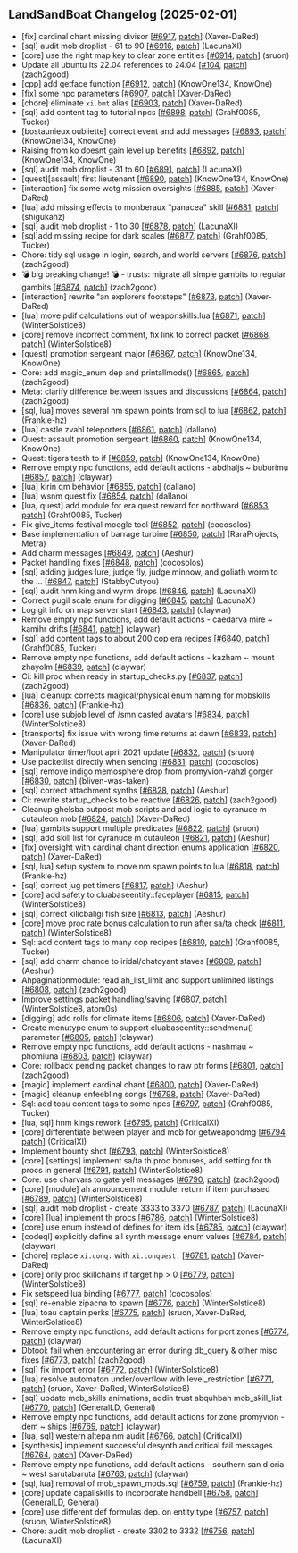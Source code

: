 ## LandSandBoat Changelog (2025-02-01)
- [fix] cardinal chant missing divisor [[#6917](https://github.com/LandSandBoat/server/pull/6917), [patch](https://github.com/LandSandBoat/server/pull/6917.patch)] (Xaver-DaRed)
- [sql] audit mob droplist - 61 to 90 [[#6916](https://github.com/LandSandBoat/server/pull/6916), [patch](https://github.com/LandSandBoat/server/pull/6916.patch)] (LacunaXI)
- [core] use the right map key to clear zone entities [[#6914](https://github.com/LandSandBoat/server/pull/6914), [patch](https://github.com/LandSandBoat/server/pull/6914.patch)] (sruon)
- Update all ubuntu lts 22.04 references to 24.04 [[#104](https://github.com/LandSandBoat/lsb-wiki/pull/104), [patch](https://github.com/LandSandBoat/lsb-wiki/pull/104.patch)] (zach2good)
- [cpp] add getface function [[#6912](https://github.com/LandSandBoat/server/pull/6912), [patch](https://github.com/LandSandBoat/server/pull/6912.patch)] (KnowOne134, KnowOne)
- [fix] some npc parameters [[#6907](https://github.com/LandSandBoat/server/pull/6907), [patch](https://github.com/LandSandBoat/server/pull/6907.patch)] (Xaver-DaRed)
- [chore] eliminate `xi.bmt` alias [[#6903](https://github.com/LandSandBoat/server/pull/6903), [patch](https://github.com/LandSandBoat/server/pull/6903.patch)] (Xaver-DaRed)
- [sql] add content tag to tutorial npcs [[#6898](https://github.com/LandSandBoat/server/pull/6898), [patch](https://github.com/LandSandBoat/server/pull/6898.patch)] (Grahf0085, Tucker)
- [bostaunieux oubliette] correct event and add messages [[#6893](https://github.com/LandSandBoat/server/pull/6893), [patch](https://github.com/LandSandBoat/server/pull/6893.patch)] (KnowOne134, KnowOne)
- Raising from ko doesnt gain level up benefits [[#6892](https://github.com/LandSandBoat/server/pull/6892), [patch](https://github.com/LandSandBoat/server/pull/6892.patch)] (KnowOne134, KnowOne)
- [sql] audit mob droplist - 31 to 60 [[#6891](https://github.com/LandSandBoat/server/pull/6891), [patch](https://github.com/LandSandBoat/server/pull/6891.patch)] (LacunaXI)
- [quest][assault] first lieutenant [[#6890](https://github.com/LandSandBoat/server/pull/6890), [patch](https://github.com/LandSandBoat/server/pull/6890.patch)] (KnowOne134, KnowOne)
- [interaction] fix some wotg mission oversights [[#6885](https://github.com/LandSandBoat/server/pull/6885), [patch](https://github.com/LandSandBoat/server/pull/6885.patch)] (Xaver-DaRed)
- [lua] add missing effects to monberaux "panacea" skill [[#6881](https://github.com/LandSandBoat/server/pull/6881), [patch](https://github.com/LandSandBoat/server/pull/6881.patch)] (shigukahz)
- [sql] audit mob droplist - 1 to 30 [[#6878](https://github.com/LandSandBoat/server/pull/6878), [patch](https://github.com/LandSandBoat/server/pull/6878.patch)] (LacunaXI)
- [sql]add missing recipe for dark scales [[#6877](https://github.com/LandSandBoat/server/pull/6877), [patch](https://github.com/LandSandBoat/server/pull/6877.patch)] (Grahf0085, Tucker)
- Chore: tidy sql usage in login, search, and world servers [[#6876](https://github.com/LandSandBoat/server/pull/6876), [patch](https://github.com/LandSandBoat/server/pull/6876.patch)] (zach2good)
- 💣 big breaking change! 💣  - trusts: migrate all simple gambits to regular gambits [[#6874](https://github.com/LandSandBoat/server/pull/6874), [patch](https://github.com/LandSandBoat/server/pull/6874.patch)] (zach2good)
- [interaction] rewrite "an explorers footsteps" [[#6873](https://github.com/LandSandBoat/server/pull/6873), [patch](https://github.com/LandSandBoat/server/pull/6873.patch)] (Xaver-DaRed)
- [lua] move pdif calculations out of weaponskills.lua [[#6871](https://github.com/LandSandBoat/server/pull/6871), [patch](https://github.com/LandSandBoat/server/pull/6871.patch)] (WinterSolstice8)
- [core] remove incorrect comment, fix link to correct packet [[#6868](https://github.com/LandSandBoat/server/pull/6868), [patch](https://github.com/LandSandBoat/server/pull/6868.patch)] (WinterSolstice8)
- [quest] promotion sergeant major [[#6867](https://github.com/LandSandBoat/server/pull/6867), [patch](https://github.com/LandSandBoat/server/pull/6867.patch)] (KnowOne134, KnowOne)
- Core: add magic_enum dep and printallmods() [[#6865](https://github.com/LandSandBoat/server/pull/6865), [patch](https://github.com/LandSandBoat/server/pull/6865.patch)] (zach2good)
- Meta: clarify difference between issues and discussions [[#6864](https://github.com/LandSandBoat/server/pull/6864), [patch](https://github.com/LandSandBoat/server/pull/6864.patch)] (zach2good)
- [sql, lua] moves several nm spawn points from sql to lua [[#6862](https://github.com/LandSandBoat/server/pull/6862), [patch](https://github.com/LandSandBoat/server/pull/6862.patch)] (Frankie-hz)
- [lua] castle zvahl teleporters [[#6861](https://github.com/LandSandBoat/server/pull/6861), [patch](https://github.com/LandSandBoat/server/pull/6861.patch)] (dallano)
- Quest: assault promotion sergeant [[#6860](https://github.com/LandSandBoat/server/pull/6860), [patch](https://github.com/LandSandBoat/server/pull/6860.patch)] (KnowOne134, KnowOne)
- Quest: tigers teeth to if [[#6859](https://github.com/LandSandBoat/server/pull/6859), [patch](https://github.com/LandSandBoat/server/pull/6859.patch)] (KnowOne134, KnowOne)
- Remove empty npc functions, add default actions - abdhaljs ~ buburimu [[#6857](https://github.com/LandSandBoat/server/pull/6857), [patch](https://github.com/LandSandBoat/server/pull/6857.patch)] (claywar)
- [lua] kirin qm behavior [[#6855](https://github.com/LandSandBoat/server/pull/6855), [patch](https://github.com/LandSandBoat/server/pull/6855.patch)] (dallano)
- [lua] wsnm quest fix [[#6854](https://github.com/LandSandBoat/server/pull/6854), [patch](https://github.com/LandSandBoat/server/pull/6854.patch)] (dallano)
- [lua, quest] add module for era quest reward for northward [[#6853](https://github.com/LandSandBoat/server/pull/6853), [patch](https://github.com/LandSandBoat/server/pull/6853.patch)] (Grahf0085, Tucker)
- Fix give_items festival moogle tool [[#6852](https://github.com/LandSandBoat/server/pull/6852), [patch](https://github.com/LandSandBoat/server/pull/6852.patch)] (cocosolos)
- Base implementation of barrage turbine [[#6850](https://github.com/LandSandBoat/server/pull/6850), [patch](https://github.com/LandSandBoat/server/pull/6850.patch)] (RaraProjects, Metra)
- Add charm messages [[#6849](https://github.com/LandSandBoat/server/pull/6849), [patch](https://github.com/LandSandBoat/server/pull/6849.patch)] (Aeshur)
- Packet handling fixes [[#6848](https://github.com/LandSandBoat/server/pull/6848), [patch](https://github.com/LandSandBoat/server/pull/6848.patch)] (cocosolos)
- [sql] adding judges lure, judge fly, judge minnow, and goliath worm to the … [[#6847](https://github.com/LandSandBoat/server/pull/6847), [patch](https://github.com/LandSandBoat/server/pull/6847.patch)] (StabbyCutyou)
- [sql] audit hnm king and wyrm drops [[#6846](https://github.com/LandSandBoat/server/pull/6846), [patch](https://github.com/LandSandBoat/server/pull/6846.patch)] (LacunaXI)
- Correct pugil scale enum for digging [[#6845](https://github.com/LandSandBoat/server/pull/6845), [patch](https://github.com/LandSandBoat/server/pull/6845.patch)] (LacunaXI)
- Log git info on map server start [[#6843](https://github.com/LandSandBoat/server/pull/6843), [patch](https://github.com/LandSandBoat/server/pull/6843.patch)] (claywar)
- Remove empty npc functions, add default actions - caedarva mire ~ kamihr drifts [[#6841](https://github.com/LandSandBoat/server/pull/6841), [patch](https://github.com/LandSandBoat/server/pull/6841.patch)] (claywar)
- [sql] add content tags to about 200 cop era recipes [[#6840](https://github.com/LandSandBoat/server/pull/6840), [patch](https://github.com/LandSandBoat/server/pull/6840.patch)] (Grahf0085, Tucker)
- Remove empty npc functions, add default actions - kazham ~ mount zhayolm [[#6839](https://github.com/LandSandBoat/server/pull/6839), [patch](https://github.com/LandSandBoat/server/pull/6839.patch)] (claywar)
- Ci: kill proc when ready in startup_checks.py [[#6837](https://github.com/LandSandBoat/server/pull/6837), [patch](https://github.com/LandSandBoat/server/pull/6837.patch)] (zach2good)
- [lua] cleanup: corrects magical/physical enum naming for mobskills [[#6836](https://github.com/LandSandBoat/server/pull/6836), [patch](https://github.com/LandSandBoat/server/pull/6836.patch)] (Frankie-hz)
- [core] use subjob level of /smn casted avatars [[#6834](https://github.com/LandSandBoat/server/pull/6834), [patch](https://github.com/LandSandBoat/server/pull/6834.patch)] (WinterSolstice8)
- [transports] fix issue with wrong time returns at dawn [[#6833](https://github.com/LandSandBoat/server/pull/6833), [patch](https://github.com/LandSandBoat/server/pull/6833.patch)] (Xaver-DaRed)
- Manipulator timer/loot april 2021 update [[#6832](https://github.com/LandSandBoat/server/pull/6832), [patch](https://github.com/LandSandBoat/server/pull/6832.patch)] (sruon)
- Use packetlist directly when sending [[#6831](https://github.com/LandSandBoat/server/pull/6831), [patch](https://github.com/LandSandBoat/server/pull/6831.patch)] (cocosolos)
- [sql] remove indigo memosphere drop from promyvion-vahzl gorger [[#6830](https://github.com/LandSandBoat/server/pull/6830), [patch](https://github.com/LandSandBoat/server/pull/6830.patch)] (bliven-was-taken)
- [sql] correct attachment synths [[#6828](https://github.com/LandSandBoat/server/pull/6828), [patch](https://github.com/LandSandBoat/server/pull/6828.patch)] (Aeshur)
- Ci: rewrite startup_checks to be reactive [[#6826](https://github.com/LandSandBoat/server/pull/6826), [patch](https://github.com/LandSandBoat/server/pull/6826.patch)] (zach2good)
- Cleanup ghelsba outpost mob scripts and add logic to cyranuce m cutauleon mob [[#6824](https://github.com/LandSandBoat/server/pull/6824), [patch](https://github.com/LandSandBoat/server/pull/6824.patch)] (Xaver-DaRed)
- [lua] gambits support multiple predicates [[#6822](https://github.com/LandSandBoat/server/pull/6822), [patch](https://github.com/LandSandBoat/server/pull/6822.patch)] (sruon)
- [sql] add skill list for cyranuce m cutauleon [[#6821](https://github.com/LandSandBoat/server/pull/6821), [patch](https://github.com/LandSandBoat/server/pull/6821.patch)] (Aeshur)
- [fix] oversight with cardinal chant direction enums application [[#6820](https://github.com/LandSandBoat/server/pull/6820), [patch](https://github.com/LandSandBoat/server/pull/6820.patch)] (Xaver-DaRed)
- [sql, lua] setup system to move nm spawn points to lua [[#6818](https://github.com/LandSandBoat/server/pull/6818), [patch](https://github.com/LandSandBoat/server/pull/6818.patch)] (Frankie-hz)
- [sql] correct jug pet timers [[#6817](https://github.com/LandSandBoat/server/pull/6817), [patch](https://github.com/LandSandBoat/server/pull/6817.patch)] (Aeshur)
- [core] add safety to cluabaseentity::faceplayer [[#6815](https://github.com/LandSandBoat/server/pull/6815), [patch](https://github.com/LandSandBoat/server/pull/6815.patch)] (WinterSolstice8)
- [sql] correct kilicbaligi fish size [[#6813](https://github.com/LandSandBoat/server/pull/6813), [patch](https://github.com/LandSandBoat/server/pull/6813.patch)] (Aeshur)
- [core] move proc rate bonus calculation to run after sa/ta check [[#6811](https://github.com/LandSandBoat/server/pull/6811), [patch](https://github.com/LandSandBoat/server/pull/6811.patch)] (WinterSolstice8)
- Sql: add content tags to many cop recipes [[#6810](https://github.com/LandSandBoat/server/pull/6810), [patch](https://github.com/LandSandBoat/server/pull/6810.patch)] (Grahf0085, Tucker)
- [sql] add charm chance to iridal/chatoyant staves [[#6809](https://github.com/LandSandBoat/server/pull/6809), [patch](https://github.com/LandSandBoat/server/pull/6809.patch)] (Aeshur)
- Ahpaginationmodule: read ah_list_limit and support unlimited listings [[#6808](https://github.com/LandSandBoat/server/pull/6808), [patch](https://github.com/LandSandBoat/server/pull/6808.patch)] (zach2good)
- Improve settings packet handling/saving [[#6807](https://github.com/LandSandBoat/server/pull/6807), [patch](https://github.com/LandSandBoat/server/pull/6807.patch)] (WinterSolstice8, atom0s)
- [digging] add rolls for climate items [[#6806](https://github.com/LandSandBoat/server/pull/6806), [patch](https://github.com/LandSandBoat/server/pull/6806.patch)] (Xaver-DaRed)
- Create menutype enum to support cluabaseentity::sendmenu() parameter [[#6805](https://github.com/LandSandBoat/server/pull/6805), [patch](https://github.com/LandSandBoat/server/pull/6805.patch)] (claywar)
- Remove empty npc functions, add default actions - nashmau ~ phomiuna [[#6803](https://github.com/LandSandBoat/server/pull/6803), [patch](https://github.com/LandSandBoat/server/pull/6803.patch)] (claywar)
- Core: rollback pending packet changes to raw ptr forms [[#6801](https://github.com/LandSandBoat/server/pull/6801), [patch](https://github.com/LandSandBoat/server/pull/6801.patch)] (zach2good)
- [magic] implement cardinal chant [[#6800](https://github.com/LandSandBoat/server/pull/6800), [patch](https://github.com/LandSandBoat/server/pull/6800.patch)] (Xaver-DaRed)
- [magic] cleanup enfeebling songs [[#6798](https://github.com/LandSandBoat/server/pull/6798), [patch](https://github.com/LandSandBoat/server/pull/6798.patch)] (Xaver-DaRed)
- Sql: add toau content tags to some npcs [[#6797](https://github.com/LandSandBoat/server/pull/6797), [patch](https://github.com/LandSandBoat/server/pull/6797.patch)] (Grahf0085, Tucker)
- [lua, sql] hnm kings rework [[#6795](https://github.com/LandSandBoat/server/pull/6795), [patch](https://github.com/LandSandBoat/server/pull/6795.patch)] (CriticalXI)
- [core] differentiate between player and mob for getweapondmg [[#6794](https://github.com/LandSandBoat/server/pull/6794), [patch](https://github.com/LandSandBoat/server/pull/6794.patch)] (CriticalXI)
- Implement bounty shot [[#6793](https://github.com/LandSandBoat/server/pull/6793), [patch](https://github.com/LandSandBoat/server/pull/6793.patch)] (WinterSolstice8)
- [core] [settings] implement sa/ta th proc bonuses, add setting for th procs in general [[#6791](https://github.com/LandSandBoat/server/pull/6791), [patch](https://github.com/LandSandBoat/server/pull/6791.patch)] (WinterSolstice8)
- Core: use charvars to gate yell messages [[#6790](https://github.com/LandSandBoat/server/pull/6790), [patch](https://github.com/LandSandBoat/server/pull/6790.patch)] (zach2good)
- [core] [module] ah announcement module: return if item purchased [[#6789](https://github.com/LandSandBoat/server/pull/6789), [patch](https://github.com/LandSandBoat/server/pull/6789.patch)] (WinterSolstice8)
- [sql] audit mob droplist - create 3333 to 3370 [[#6787](https://github.com/LandSandBoat/server/pull/6787), [patch](https://github.com/LandSandBoat/server/pull/6787.patch)] (LacunaXI)
- [core] [lua] implement th procs [[#6786](https://github.com/LandSandBoat/server/pull/6786), [patch](https://github.com/LandSandBoat/server/pull/6786.patch)] (WinterSolstice8)
- [core] use enum instead of defines for item ids [[#6785](https://github.com/LandSandBoat/server/pull/6785), [patch](https://github.com/LandSandBoat/server/pull/6785.patch)] (claywar)
- [codeql] explicitly define all synth message enum values [[#6784](https://github.com/LandSandBoat/server/pull/6784), [patch](https://github.com/LandSandBoat/server/pull/6784.patch)] (claywar)
- [chore] replace `xi.conq.` with `xi.conquest.` [[#6781](https://github.com/LandSandBoat/server/pull/6781), [patch](https://github.com/LandSandBoat/server/pull/6781.patch)] (Xaver-DaRed)
- [core] only proc skillchains if target hp > 0 [[#6779](https://github.com/LandSandBoat/server/pull/6779), [patch](https://github.com/LandSandBoat/server/pull/6779.patch)] (WinterSolstice8)
- Fix setspeed lua binding [[#6777](https://github.com/LandSandBoat/server/pull/6777), [patch](https://github.com/LandSandBoat/server/pull/6777.patch)] (cocosolos)
- [sql] re-enable zipacna to spawn [[#6776](https://github.com/LandSandBoat/server/pull/6776), [patch](https://github.com/LandSandBoat/server/pull/6776.patch)] (WinterSolstice8)
- [lua] toau captain perks [[#6775](https://github.com/LandSandBoat/server/pull/6775), [patch](https://github.com/LandSandBoat/server/pull/6775.patch)] (sruon, Xaver-DaRed, WinterSolstice8)
- Remove empty npc functions, add default actions for port zones [[#6774](https://github.com/LandSandBoat/server/pull/6774), [patch](https://github.com/LandSandBoat/server/pull/6774.patch)] (claywar)
- Dbtool: fail when encountering an error during db_query & other misc fixes [[#6773](https://github.com/LandSandBoat/server/pull/6773), [patch](https://github.com/LandSandBoat/server/pull/6773.patch)] (zach2good)
- [sql] fix import error [[#6772](https://github.com/LandSandBoat/server/pull/6772), [patch](https://github.com/LandSandBoat/server/pull/6772.patch)] (WinterSolstice8)
- [lua] resolve automaton under/overflow with level_restriction [[#6771](https://github.com/LandSandBoat/server/pull/6771), [patch](https://github.com/LandSandBoat/server/pull/6771.patch)] (sruon, Xaver-DaRed, WinterSolstice8)
- [sql] update mob_skills animations, addin trust abquhbah mob_skill_list [[#6770](https://github.com/LandSandBoat/server/pull/6770), [patch](https://github.com/LandSandBoat/server/pull/6770.patch)] (GeneralLD, General)
- Remove empty npc functions, add default actions for zone promyvion - dem ~ ships [[#6769](https://github.com/LandSandBoat/server/pull/6769), [patch](https://github.com/LandSandBoat/server/pull/6769.patch)] (claywar)
- [lua, sql] western altepa nm audit [[#6766](https://github.com/LandSandBoat/server/pull/6766), [patch](https://github.com/LandSandBoat/server/pull/6766.patch)] (CriticalXI)
- [synthesis] implement successful desynth and critical fail messages [[#6764](https://github.com/LandSandBoat/server/pull/6764), [patch](https://github.com/LandSandBoat/server/pull/6764.patch)] (Xaver-DaRed)
- Remove empty npc functions, add default actions - southern san d'oria ~ west sarutabaruta [[#6763](https://github.com/LandSandBoat/server/pull/6763), [patch](https://github.com/LandSandBoat/server/pull/6763.patch)] (claywar)
- [sql, lua] removal of mob_spawn_mods.sql [[#6759](https://github.com/LandSandBoat/server/pull/6759), [patch](https://github.com/LandSandBoat/server/pull/6759.patch)] (Frankie-hz)
- [core] update capallskills to incorporate handbell [[#6758](https://github.com/LandSandBoat/server/pull/6758), [patch](https://github.com/LandSandBoat/server/pull/6758.patch)] (GeneralLD, General)
- [core] use different def formulas dep. on entity type [[#6757](https://github.com/LandSandBoat/server/pull/6757), [patch](https://github.com/LandSandBoat/server/pull/6757.patch)] (sruon, WinterSolstice8)
- Chore: audit mob droplist - create 3302 to 3332 [[#6756](https://github.com/LandSandBoat/server/pull/6756), [patch](https://github.com/LandSandBoat/server/pull/6756.patch)] (LacunaXI)
